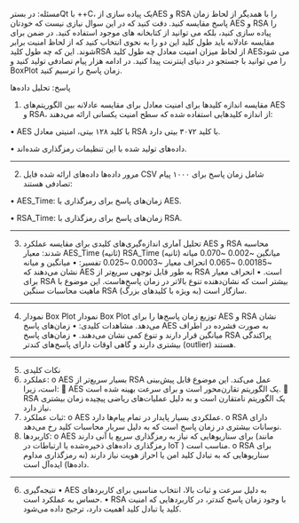 مسئله: در بسترQt با ++C، یک پیاده سازی ازAES و  RSA را با همدیگر از لحاظ زمان پاسخ مقایسه کنید. دقت کنید که در این سوال نیازی نیست که خودتان AES و RSA را پیاده سازی کنید، بلکه می توانید از کتابخانه های موجود استفاده کنید. در ضمن برای مقایسه عادلانه باید طول کلید این دو را به نحوی انتخاب کنید که از لحاظ امنیت برابر شوند. این که چه طول کلیدRSA از لحاظ میزان امنیت معادل چه طول کلید AESمی شود را می توانید با جستجو در دنیای اینترنت پیدا کنید. در ادامه هزار پیام تصادفی تولید کنید و BoxPlot زمان پاسخ را ترسیم کنید.

پاسخ:
تحلیل داده‌ها
1. مقایسه اندازه کلیدها برای امنیت معادل
برای مقایسه عادلانه بین الگوریتم‌های AES و RSA، از اندازه کلیدهایی استفاده شده که سطح امنیت یکسانی ارائه می‌دهند:

•	AES با کلید ۱۲۸ بیتی، امنیتی معادل RSA با کلید ۳۰۷۲ بیتی دارد.

•	داده‌های تولید شده با این تنظیمات رمزگذاری شده‌اند.

________________________________________
2. مرور داده‌ها
داده‌های ارائه شده فایل CSV شامل زمان پاسخ برای ۱۰۰۰ پیام تصادفی هستند:

•	AES_Time: زمان‌های پاسخ برای رمزگذاری با AES.

•	RSA_Time: زمان‌های پاسخ برای رمزگذاری با RSA.
________________________________________
3. تحلیل آماری
اندازه‌گیری‌های کلیدی برای مقایسه عملکرد AES و RSA محاسبه شدند:
معیار	AES_Time  (ثانیه)	RSA_Time  (ثانیه)
میانگین	~0.002	~0.070
میانه	~0.00185	~0.065
انحراف معیار	~0.0003	~0.025
تفسیر:
•	میانگین و میانه نشان می‌دهند که AES به طور قابل توجهی سریع‌تر از RSA است.
•	انحراف معیار برای RSA بیشتر است که نشان‌دهنده تنوع بالاتر در زمان پاسخ‌هاست. این موضوع با ماهیت محاسبات سنگین RSA (به ویژه با کلیدهای بزرگ) سازگار است.
________________________________________
4. نمودار Box Plot
نمودار Box Plot توزیع زمان پاسخ‌ها را برای AES و RSA نشان می‌دهد. مشاهدات کلیدی:
•	زمان‌های پاسخ AES به صورت فشرده در اطراف میانگین قرار دارند و تنوع کمی نشان می‌دهند.
•	زمان‌های پاسخ RSA پراکندگی بیشتری دارند و گاهی اوقات دارای پاسخ‌های کندتر (outlier) هستند.
________________________________________
5. نکات کلیدی
1.	عملکرد:
o	AES بسیار سریع‌تر از RSA عمل می‌کند. این موضوع قابل پیش‌بینی است، زیرا: 
	AES یک الگوریتم تقارن‌محور است و برای سرعت بهینه شده است.
	RSA یک الگوریتم نامتقارن است و به دلیل عملیات‌های ریاضی پیچیده زمان بیشتری نیاز دارد.
2.	ثبات عملکرد:
o	AES عملکردی بسیار پایدار در تمام پیام‌ها دارد.
o	RSA دارای نوسانات بیشتری در زمان پاسخ است که به دلیل سربار محاسبات کلید رخ می‌دهد.
3.	کاربردها:
o	AES برای سناریوهایی که نیاز به رمزگذاری سریع یا آنی دارند (مانند رمزگذاری داده‌های ذخیره‌شده یا ارتباطات در IoT  ) مناسب است.
o	RSA برای سناریوهایی که به تبادل کلید امن یا احراز هویت نیاز دارند (نه رمزگذاری مداوم داده‌ها) ایده‌آل است.
________________________________________
6. نتیجه‌گیری
•	AES به دلیل سرعت و ثبات بالا، انتخاب مناسبی برای کاربردهای حساس به عملکرد است.
•	RSA با وجود زمان پاسخ کندتر، در کاربردهایی که امنیت کلید یا تبادل کلید اهمیت دارد، ترجیح داده می‌شود.
